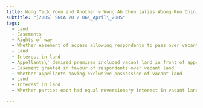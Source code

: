 ```yaml
---
title: Wong Yack Yoon and Another v Wong Ah Chen (alias Woong Kun Chin) and Another 
subtitle: "[2005] SGCA 20 / 06\_April\_2005"
tags:
  - Land
  - Easements
  - Rights of way
  - Whether easement of access allowing respondents to pass over vacant land in front of appellants\' flat entitled them to park their car on vacant land
  - Land
  - Interest in land
  - Appellants\' demised premises included vacant land in front of appellants\' flat
  - Easement granted in favour of respondents over vacant land
  - Whether appellants having exclusive possession of vacant land
  - Land
  - Interest in land
  - Whether parties each had equal reversionary interest in vacant land

---
```



